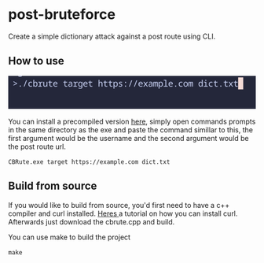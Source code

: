 # post-bruteforce

Create a simple dictionary attack against a post route using CLI.


## How to use

<img src="/example.png"></img>

You can install a precompiled version <a href="https://github.com/cobs0n/post-bruteforce/releases/tag/cbrute">here</a>, simply open commands prompts in the same directory as the exe and paste the command simillar to this, the first argument would be the username and the second argument would be the post route url. 

```
CBRute.exe target https://example.com dict.txt
```


## Build from source

If you would like to build from source, you'd first need to have a c++ compiler and curl installed. <a href="https://stackoverflow.com/questions/53861300/how-do-you-properly-install-libcurl-for-use-in-visual-studio-2017">Heres </a> a tutorial on how you can install curl. Afterwards just download the cbrute.cpp and build.

You can use make to build the project
```
make
```

